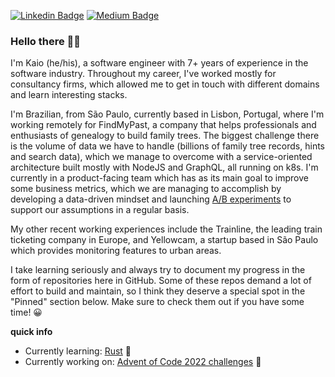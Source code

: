 [![Linkedin Badge](https://img.shields.io/badge/LinkedIn-0077B5?style=for-the-badge&logo=linkedin&logoColor=white)](https://www.linkedin.com/in/kaio-silveira/)
[![Medium Badge](https://img.shields.io/badge/Medium-12100E?style=for-the-badge&logo=medium&logoColor=white)](https://medium.com/@kaiosilveira)

### Hello there 👋🏽

I'm Kaio (he/his), a software engineer with 7+ years of experience in the software industry. Throughout my career, I've worked mostly for consultancy firms, which allowed me to get in touch with different domains and learn interesting stacks.

I'm Brazilian, from São Paulo, currently based in Lisbon, Portugal, where I'm working remotely for FindMyPast, a company that helps professionals and enthusiasts of genealogy to build family trees. The biggest challenge there is the volume of data we have to handle (billions of family tree records, hints and search data), which we manage to overcome with a service-oriented architecture built mostly with NodeJS and GraphQL, all running on k8s. I'm currently in a product-facing team which has as its main goal to improve some business metrics, which we are managing to accomplish by developing a data-driven mindset and launching [A/B experiments](https://github.com/kaiosilveira/ab-testing-web-app) to support our assumptions in a regular basis.

My other recent working experiences include the Trainline, the leading train ticketing company in Europe, and Yellowcam, a startup based in São Paulo which provides monitoring features to urban areas.

I take learning seriously and always try to document my progress in the form of repositories here in GitHub. Some of these repos demand a lot of effort to build and maintain, so I think they deserve a special spot in the "Pinned" section below. Make sure to check them out if you have some time! 😀

**quick info**
- Currently learning: [Rust](https://github.com/kaiosilveira/the-rust-programming-language) 🦀
- Currently working on: [Advent of Code 2022 challenges](https://github.com/kaiosilveira/advent-of-code-2022) 🎄
